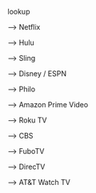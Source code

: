 lookup

--> Netflix

--> Hulu

--> Sling

--> Disney / ESPN

--> Philo

--> Amazon Prime Video

--> Roku TV

--> CBS

--> FuboTV

--> DirecTV

--> AT&T Watch TV
